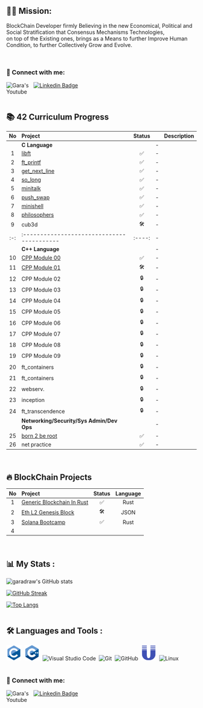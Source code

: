 ##  :man_technologist: Mission:
BlockChain Developer firmly Believing in the new Economical, Political and Social Stratification that Consensus Mechanisms Technologies, \
on top of the Existing ones, brings as a Means to further Improve Human Condition, to further Collectively Grow and Evolve.

<br />

### :link: Connect with me:

[![Linkedin Badge](https://img.shields.io/badge/-Valentin_Simeonov-blue?style=flat&logo=Linkedin&logoColor=white)](http://www.linkedin.com/in/valentinsimeonovblockchaindeveloper)
<a href="https://www.youtube.com/channel/UCYS_6-fssrt_i_O4e6UXQBw/featured">
  <img align="left" alt="Gara's Youtube" width="72px" src="https://upload.wikimedia.org/wikipedia/commons/b/b8/YouTube_Logo_2017.svg" />
</a>

<br />

## 📚 42 Curriculum Progress
| No  | Project                                    | Status |   |  Description
| :-: | :----------------------------------------- | :----: | - | :----------------------------------------------------------------------------------- |
|     |          **C Language**                    |        | - |
| 1   | [libft](../../../libft)                    | ✅     | - | 
| 2   | [ft_printf](../../../ft_printf)            | ✅     | - | 
| 3   | [get_next_line](../../../get_next_line)    | ✅     | - |
| 4   | [so_long](../../../so_long)                | ✅     | - |  
| 5   | [minitalk](../../../minitalk)              | ✅     | - |  
| 6   | [push_swap](../../../push_swap)            | ✅     | - | 
| 7   | [minishell](../../../minishell)            | ✅     | - |  
| 8   | [philosophers](../../../philosophers)      | ✅     | - | 
| 9   | cub3d                                      | 🛠️     | - |
| :-: | :----------------------------------------- | :----: | - |
|     |         **C++ Language**                   |        | - |
| 10  | [CPP Module 00](../../../cpp_module00)    | ✅     | - | 
| 11  | [CPP Module 01](../../../cpp_module01)    | 🛠️     | - | 
| 12  | CPP Module 02                              | 🔒     | - |  
| 13  | CPP Module 03                              | 🔒     | - |  
| 14  | CPP Module 04                              | 🔒     | - |  
| 15  | CPP Module 05                              | 🔒     | - |
| 16  | CPP Module 06                              | 🔒     | - |  
| 17  | CPP Module 07                              | 🔒     | - |
| 18  | CPP Module 08                              | 🔒     | - |  
| 19  | CPP Module 09                              | 🔒     | - |
| 20  | ft_containers                              | 🔒     | - |
| 21  | ft_containers                              | 🔒     | - |
| 22  | webserv.                                   | 🔒     | - |
| 23  | inception                                  | 🔒     | - |
| 24  | ft_transcendence                           | 🔒     | - |
|     | **Networking/Security/Sys Admin/Dev Ops**  |        | - |
| 25  | [born 2 be root](../../../born2beroot)     | ✅     | - | 
| 26  | net practice                               | ✅     | - |

<br />

## 🔥 BlockChain Projects
| No  | Project                                                                                                | Status |     Language    |
| :-: | :----------------------------------------------------------------------------------------------------- | :----: | :-------------: |
| 1   | [Generic Blockchain In Rust](../../../blockchain_in_rust)                                              | ✅     |      Rust       |
| 2   | [Eth L2 Genesis Block](../../../eth_genesis_block)                                                     | 🛠️     |      JSON       |
| 3   | [Solana Bootcamp](../../../solana_bootcamp)                                                            | ✅     |      Rust       |
| 4   |                                                                                                        |        |                 󠁐|

<br />

## 📊 My Stats :
![garadraw's GitHub stats](https://github-readme-stats.vercel.app/api?username=garadraw&hide=contribs,prs&show_icons=true&theme=dark)

[![GitHub Streak](http://github-readme-streak-stats.herokuapp.com?user=garadraw&theme=dark&background=000000)](https://git.io/streak-stats)

[![Top Langs](https://github-readme-stats.vercel.app/api/top-langs/?username=garadraw&layout=compact&theme=dark)](https://github.com/garadraw/github-readme-stats)  
<br />

## :hammer_and_wrench: Languages and Tools :

<div>
  <img src="https://github.com/devicons/devicon/blob/master/icons/c/c-original.svg"  title="C" alt="C" width="40" height="40"/>&nbsp;
  <img src="https://github.com/devicons/devicon/blob/master/icons/cplusplus/cplusplus-original.svg" title="C++" alt="C++" width="40" height="40"/>&nbsp;
  <img src="https://cdn.jsdelivr.net/gh/devicons/devicon/icons/vscode/vscode-original.svg" title="Visual Studio Code" alt="Visual Studio Code" width="40" height="40"/>&nbsp;
  <img src="https://cdn.jsdelivr.net/gh/devicons/devicon/icons/git/git-original.svg" title="Git" alt="Git" width="40" height="40"/>&nbsp;
  <img src="https://user-images.githubusercontent.com/3369400/139448065-39a229ba-4b06-434b-bc67-616e2ed80c8f.png" title="GitHub" alt="GitHub" width="40" height="40"/>&nbsp;
  <img src="https://github.com/devicons/devicon/blob/master/icons/unix/unix-original.svg" title="Unix" alt="Unix" width="40" height="40"/>&nbsp;
  <img src="https://img.icons8.com/color/48/000000/linux--v2.png" title="Linux" alt="Linux" width="40" height="40"/>&nbsp;
<div>

<br />

### :link: Connect with me:

[![Linkedin Badge](https://img.shields.io/badge/-Valentin_Simeonov-blue?style=flat&logo=Linkedin&logoColor=white)](http://www.linkedin.com/in/valentinsimeonovblockchaindeveloper)
<a href="https://www.youtube.com/channel/UCYS_6-fssrt_i_O4e6UXQBw/featured">
  <img align="left" alt="Gara's Youtube" width="72px" src="https://upload.wikimedia.org/wikipedia/commons/b/b8/YouTube_Logo_2017.svg" />
</a> 



<!--
**garadraw/garadraw** is a ✨ _special_ ✨ repository because its `README.md` (this file) appears on your GitHub profile.
 🛠️ 

![github-user-contribution](https://user-images.githubusercontent.com/58959408/157782696-8bc9ca49-ca61-4ab5-8b83-49c4e76c1a8f.svg)

vision-friendly-dark
<> [![vsimeono's 42 stats](https://badge42.herokuapp.com/api/stats/vsimeono?privacyEmail=true)](https://github.com/JaeSeoKim/badge42). 
https://www.youtube.com/channel/UCYS_6-fssrt_i_O4e6UXQBw
https://www.youtube.com/channel/UCYS_6-fssrt_i_O4e6UXQBw/featured
https://seeklogo.com/vector-logo/316124/youtube-2017
